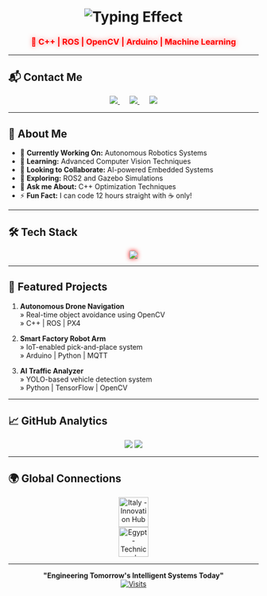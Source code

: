 <h1 align="center">
  <img src="https://readme-typing-svg.demolab.com?font=Orbitron&size=40&duration=4000&pause=1000&color=FF0000&center=true&vCenter=true&width=500&lines=Saher+Hassaballah;AI+%26+Robotics+Engineer" alt="Typing Effect" />
</h1>

<h3 align="center" style="color: #FF0000; text-shadow: 0 0 10px rgba(255,0,0,0.5);">🤖 C++ | ROS | OpenCV | Arduino | Machine Learning</h3>

---

## 📬 **Contact Me**

<p align="center">
  <a href="mailto:saherayman290@gmail.com">
    <img src="https://img.shields.io/badge/📧_Email-0077B5?style=for-the-badge&logo=gmail&logoColor=white&labelColor=00509D" />
  </a>
  &nbsp;&nbsp;&nbsp;&nbsp;
  <a href="https://www.linkedin.com/in/saher-hassaballah-36a922196" target="_blank">
    <img src="https://img.shields.io/badge/💼_LinkedIn-0077B5?style=for-the-badge&logo=linkedin&logoColor=white&labelColor=00509D" />
  </a>
  &nbsp;&nbsp;&nbsp;&nbsp;
  <a href="https://github.com/SaherHassaballa" target="_blank">
    <img src="https://img.shields.io/badge/🐱_GitHub-0077B5?style=for-the-badge&logo=github&logoColor=white&labelColor=00509D" />
  </a>
</p>

---

## 🧠 **About Me**

- 🔭 **Currently Working On:** Autonomous Robotics Systems  
- 🌱 **Learning:** Advanced Computer Vision Techniques  
- 👯 **Looking to Collaborate:** AI-powered Embedded Systems  
- 🤔 **Exploring:** ROS2 and Gazebo Simulations  
- 💬 **Ask me About:** C++ Optimization Techniques  
- ⚡ **Fun Fact:** I can code 12 hours straight with ☕ only!  

---

## 🛠️ **Tech Stack**

<p align="center">
  <img src="https://skillicons.dev/icons?i=cpp,py,java,arduino,raspberrypi,linux,git,docker,aws,tensorflow,ros,opencv,mysql&perline=7" style="filter: drop-shadow(0 0 5px #FF0000);" />
</p>

---

## 🚀 **Featured Projects**

1. **Autonomous Drone Navigation**  
   » Real-time object avoidance using OpenCV  
   » C++ | ROS | PX4  

2. **Smart Factory Robot Arm**  
   » IoT-enabled pick-and-place system  
   » Arduino | Python | MQTT  

3. **AI Traffic Analyzer**  
   » YOLO-based vehicle detection system  
   » Python | TensorFlow | OpenCV  

---

## 📈 **GitHub Analytics**

<p align="center">
  <img src="https://github-readme-stats.vercel.app/api?username=SaherHassaballa&show_icons=true&theme=dark&hide_border=true&include_all_commits=true&title_color=FF0000&icon_color=FF0000" />
  <img src="https://github-readme-streak-stats.herokuapp.com/?user=SaherHassaballa&theme=dark&background=000000&hide_border=true&ring=FF0000&fire=FF0000" />
</p>

---

## 🌍 **Global Connections**

<p align="center">
  <img src="https://flagcdn.com/w80/it.png" width="60" title="Italy - Innovation Hub" />
  <br>
  <img src="https://flagcdn.com/w80/eg.png" width="60" title="Egypt - Technical Heritage" />
</p>

---

<div align="center">
  
  **"Engineering Tomorrow's Intelligent Systems Today"**  
  [![Visits](https://komarev.com/ghpvc/?username=SaherHassaballa&label=Profile+Views&color=0077B5&style=flat-square)](https://github.com/SaherHassaballa)
  
</div>
